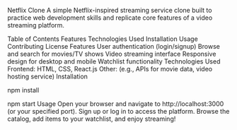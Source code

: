 Netflix Clone
A simple Netflix-inspired streaming service clone built to practice web development skills and replicate core features of a video streaming platform.

Table of Contents
Features
Technologies Used
Installation
Usage
Contributing
License
Features
User authentication (login/signup)
Browse and search for movies/TV shows
Video streaming interface
Responsive design for desktop and mobile
Watchlist functionality
Technologies Used
Frontend: HTML, CSS, React.js
Other: (e.g., APIs for movie data, video hosting service)
Installation


npm install

npm start
Usage
Open your browser and navigate to http://localhost:3000 (or your specified port).
Sign up or log in to access the platform.
Browse the catalog, add items to your watchlist, and enjoy streaming!